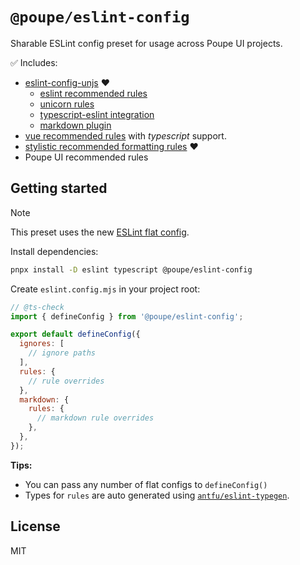 # `@poupe/eslint-config`

Sharable ESLint config preset for usage across Poupe UI projects.

✅ Includes:

* [eslint-config-unjs](https://github.com/unjs/eslint-config) ❤️
  * [eslint recommended rules](https://eslint.org/docs/latest/rules/)
  * [unicorn rules](https://github.com/sindresorhus/eslint-plugin-unicorn)
  * [typescript-eslint integration](https://typescript-eslint.io/)
  * [markdown plugin](https://www.npmjs.com/package/eslint-plugin-markdown)
* [vue recommended rules](https://eslint.vuejs.org/rules/) with _typescript_ support.
* [stylistic recommended formatting rules](https://eslint.style/packages/default) ❤️
* Poupe UI recommended rules

## Getting started

> [!NOTE]
> This preset uses the new [ESLint flat config](https://eslint.org/docs/latest/use/configure/configuration-files).

Install dependencies:

```sh
pnpx install -D eslint typescript @poupe/eslint-config
```

Create `eslint.config.mjs` in your project root:

```js
// @ts-check
import { defineConfig } from '@poupe/eslint-config';

export default defineConfig({
  ignores: [
    // ignore paths
  ],
  rules: {
    // rule overrides
  },
  markdown: {
    rules: {
      // markdown rule overrides
    },
  },
});
```

**Tips:**

* You can pass any number of flat configs to `defineConfig()`
* Types for `rules` are auto generated using [`antfu/eslint-typegen`](https://github.com/antfu/eslint-typegen).

## License

MIT

